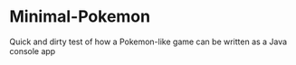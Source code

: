 # Minimal-Pokemon
Quick and dirty test of how a Pokemon-like game can be written as a Java console app
